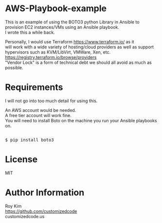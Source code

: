 AWS-Playbook-example  
====================  

This is an example of using the BOTO3 python Library in Ansible to  
provision EC2 instances/VMs using an Ansible playbook.  
I wrote this a while back.  

Personally, I would use Terraform https://www.terraform.io/ as it  
will work with a wide variety of hosting/cloud providers as well as support  
hypervisors such as KVM/LibVirt, VMWare, Xen, etc.  
https://registry.terraform.io/browse/providers   
"Vendor Lock" is a form of technical debt we should all avoid as much as possible.  

Requirements
============
I will not go into too much detail for using this.  

An AWS account would be needed.  
A free tier account will work fine.  
You will need to install Boto on the machine you run your Ansible playbooks on.

<pre>  
$ pip install boto3    
</pre>  

License
=======

MIT  


Author Information
================
Roy Kim  
https://github.com/customizedcode  
customizedcode.us  
